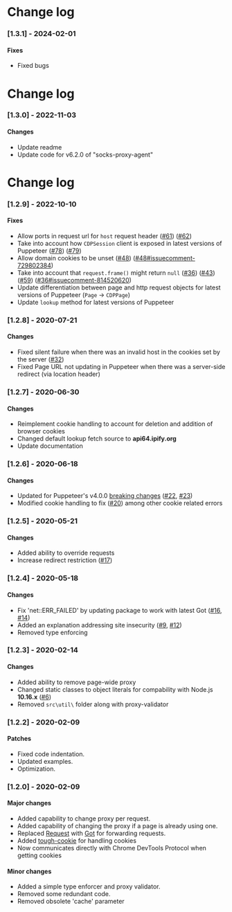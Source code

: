# Change log
### [1.3.1] - 2024-02-01
#### Fixes
- Fixed bugs
# Change log
### [1.3.0] - 2022-11-03
#### Changes
- Update readme
- Update code for v6.2.0 of "socks-proxy-agent"
# Change log
### [1.2.9] - 2022-10-10
#### Fixes
- Allow ports in request url for `host` request header ([#61](https://github.com/Cuadrix/puppeteer-page-proxy/issues/61)) ([#62](https://github.com/Cuadrix/puppeteer-page-proxy/pull/62))
- Take into account how `CDPSession` client is exposed in latest versions of Puppeteer ([#78](https://github.com/Cuadrix/puppeteer-page-proxy/issues/78)) ([#79](https://github.com/Cuadrix/puppeteer-page-proxy/pull/79))
- Allow domain cookies to be unset ([#48](https://github.com/Cuadrix/puppeteer-page-proxy/issues/48)) ([#48#issuecomment-729802384](https://github.com/Cuadrix/puppeteer-page-proxy/issues/48#issuecomment-729802384))
- Take into account that `request.frame()` might return `null` ([#36](https://github.com/Cuadrix/puppeteer-page-proxy/issues/36)) ([#43](https://github.com/Cuadrix/puppeteer-page-proxy/issues/43)) ([#59](https://github.com/Cuadrix/puppeteer-page-proxy/issues/59)) ([#36#issuecomment-814520620](https://github.com/Cuadrix/puppeteer-page-proxy/issues/36#issuecomment-814520620))
- Update differentiation between page and http request objects for latest versions of Puppeteer (`Page` -> `CDPPage`)
- Update `lookup` method for latest versions of Puppeteer
### [1.2.8] - 2020-07-21
#### Changes
- Fixed silent failure when there was an invalid host in the cookies set by the server ([#32](https://github.com/Cuadrix/puppeteer-page-proxy/issues/32))
- Fixed Page URL not updating in Puppeteer when there was a server-side redirect (via location header)
### [1.2.7] - 2020-06-30
#### Changes
- Reimplement cookie handling to account for deletion and addition of browser cookies
- Changed default lookup fetch source to **api64.ipify.org**
- Update documentation
### [1.2.6] - 2020-06-18
#### Changes
- Updated for Puppeteer's v4.0.0 [breaking changes](https://github.com/puppeteer/puppeteer/releases/tag/v4.0.0) ([#22](https://github.com/Cuadrix/puppeteer-page-proxy/issues/22), [#23](https://github.com/Cuadrix/puppeteer-page-proxy/issues/23))
- Modified cookie handling to fix ([#20](https://github.com/Cuadrix/puppeteer-page-proxy/issues/20)) among other cookie related errors
### [1.2.5] - 2020-05-21
#### Changes
- Added ability to override requests
- Increase redirect restriction ([#17](https://github.com/Cuadrix/puppeteer-page-proxy/issues/17))
### [1.2.4] - 2020-05-18
#### Changes
- Fix 'net::ERR_FAILED' by updating package to work with latest Got ([#16](https://github.com/Cuadrix/puppeteer-page-proxy/issues/16), [#14](https://github.com/Cuadrix/puppeteer-page-proxy/issues/14))
- Added an explanation addressing site insecurity ([#9](https://github.com/Cuadrix/puppeteer-page-proxy/issues/9), [#12](https://github.com/Cuadrix/puppeteer-page-proxy/issues/12))
- Removed type enforcing
### [1.2.3] - 2020-02-14
#### Changes
- Added ability to remove page-wide proxy
- Changed static classes to object literals for compability with Node.js **10.16.x** ([#6](https://github.com/Cuadrix/puppeteer-page-proxy/issues/6))
- Removed `src\util\` folder along with proxy-validator
### [1.2.2] - 2020-02-09
#### Patches
- Fixed code indentation.
- Updated examples.
- Optimization.
### [1.2.0] - 2020-02-09
#### Major changes
- Added capability to change proxy per request.
- Added capability of changing the proxy if a page is already using one.
- Replaced [Request](https://github.com/request/request) with [Got](https://github.com/sindresorhus/got) for forwarding requests.
- Added [tough-cookie](https://github.com/salesforce/tough-cookie) for handling cookies
- Now communicates directly with Chrome DevTools Protocol when getting cookies
#### Minor changes
- Added a simple type enforcer and proxy validator.
- Removed some redundant code.
- Removed obsolete 'cache' parameter